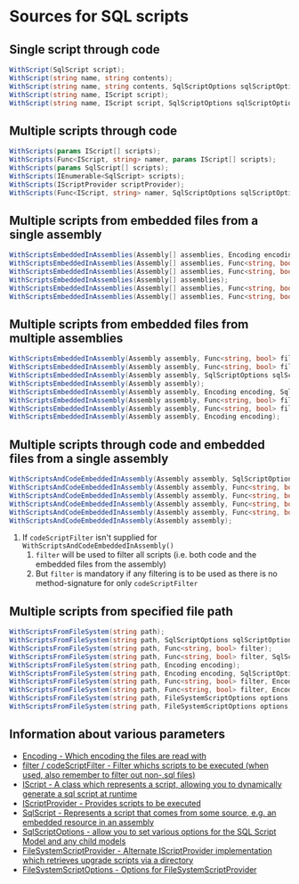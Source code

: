 # Sources for SQL scripts

## Single script through code

```csharp
WithScript(SqlScript script);
WithScript(string name, string contents);
WithScript(string name, string contents, SqlScriptOptions sqlScriptOptions);
WithScript(string name, IScript script);
WithScript(string name, IScript script, SqlScriptOptions sqlScriptOptions);
```

## Multiple scripts through code

```csharp
WithScripts(params IScript[] scripts);
WithScripts(Func<IScript, string> namer, params IScript[] scripts);
WithScripts(params SqlScript[] scripts);
WithScripts(IEnumerable<SqlScript> scripts);
WithScripts(IScriptProvider scriptProvider);
WithScripts(Func<IScript, string> namer, SqlScriptOptions sqlScriptOptions, params IScript[] scripts);
```

## Multiple scripts from embedded files from a single assembly

```csharp
WithScriptsEmbeddedInAssemblies(Assembly[] assemblies, Encoding encoding);
WithScriptsEmbeddedInAssemblies(Assembly[] assemblies, Func<string, bool> filter, SqlScriptOptions sqlScriptOptions);
WithScriptsEmbeddedInAssemblies(Assembly[] assemblies, Func<string, bool> filter);
WithScriptsEmbeddedInAssemblies(Assembly[] assemblies);
WithScriptsEmbeddedInAssemblies(Assembly[] assemblies, Func<string, bool> filter, Encoding encoding, SqlScriptOptions sqlScriptOptions);
WithScriptsEmbeddedInAssemblies(Assembly[] assemblies, Func<string, bool> filter, Encoding encoding);
```

## Multiple scripts from embedded files from multiple assemblies

```csharp
WithScriptsEmbeddedInAssembly(Assembly assembly, Func<string, bool> filter);
WithScriptsEmbeddedInAssembly(Assembly assembly, Func<string, bool> filter, Encoding encoding, SqlScriptOptions sqlScriptOptions);
WithScriptsEmbeddedInAssembly(Assembly assembly, SqlScriptOptions sqlScriptOptions);
WithScriptsEmbeddedInAssembly(Assembly assembly);
WithScriptsEmbeddedInAssembly(Assembly assembly, Encoding encoding, SqlScriptOptions sqlScriptOptions);
WithScriptsEmbeddedInAssembly(Assembly assembly, Func<string, bool> filter, Encoding encoding);
WithScriptsEmbeddedInAssembly(Assembly assembly, Func<string, bool> filter, SqlScriptOptions sqlScriptOptions);
WithScriptsEmbeddedInAssembly(Assembly assembly, Encoding encoding);
```

## Multiple scripts through code and embedded files from a single assembly

```csharp
WithScriptsAndCodeEmbeddedInAssembly(Assembly assembly, SqlScriptOptions sqlScriptOptions);
WithScriptsAndCodeEmbeddedInAssembly(Assembly assembly, Func<string, bool> filter, SqlScriptOptions sqlScriptOptions);
WithScriptsAndCodeEmbeddedInAssembly(Assembly assembly, Func<string, bool> filter, Func<string, bool> codeScriptFilter, SqlScriptOptions sqlScriptOptions);
WithScriptsAndCodeEmbeddedInAssembly(Assembly assembly, Func<string, bool> filter, Func<string, bool> codeScriptFilter);
WithScriptsAndCodeEmbeddedInAssembly(Assembly assembly, Func<string, bool> filter);
WithScriptsAndCodeEmbeddedInAssembly(Assembly assembly);
```

1. If `codeScriptFilter` isn't supplied for `WithScriptsAndCodeEmbeddedInAssembly()`
    1. `filter` will be used to filter all scripts (i.e. both code and the embedded files from the assembly)
    2. But `filter` is mandatory if any filtering is to be used as there is no method-signature for only `codeScriptFilter`

## Multiple scripts from specified file path

```csharp
WithScriptsFromFileSystem(string path);
WithScriptsFromFileSystem(string path, SqlScriptOptions sqlScriptOptions);
WithScriptsFromFileSystem(string path, Func<string, bool> filter);
WithScriptsFromFileSystem(string path, Func<string, bool> filter, SqlScriptOptions sqlScriptOptions);
WithScriptsFromFileSystem(string path, Encoding encoding);
WithScriptsFromFileSystem(string path, Encoding encoding, SqlScriptOptions sqlScriptOptions);
WithScriptsFromFileSystem(string path, Func<string, bool> filter, Encoding encoding);
WithScriptsFromFileSystem(string path, Func<string, bool> filter, Encoding encoding, SqlScriptOptions sqlScriptOptions);
WithScriptsFromFileSystem(string path, FileSystemScriptOptions options);
WithScriptsFromFileSystem(string path, FileSystemScriptOptions options, SqlScriptOptions sqlScriptOptions);
```

## Information about various parameters

- [Encoding - Which encoding the files are read with](https://github.com/DbUp/DbUp/blob/master/src/dbup-core/DbUpDefaults.cs)
- [filter / codeScriptFilter - Filter whichs scripts to be executed (when used, also remember to filter out non-.sql files)](https://github.com/DbUp/DbUp/blob/master/src/dbup-core/Builder/StandardExtensions.cs)
- [IScript - A class which represents a script, allowing you to dynamically generate a sql script at runtime](https://github.com/DbUp/DbUp/blob/master/src/dbup-core/Engine/IScript.cs)
- [IScriptProvider - Provides scripts to be executed](https://github.com/DbUp/DbUp/blob/master/src/dbup-core/Engine/IScriptProvider.cs)
- [SqlScript - Represents a script that comes from some source, e.g. an embedded resource in an assembly](https://github.com/DbUp/DbUp/blob/master/src/dbup-core/Engine/SqlScript.cs)
- [SqlScriptOptions - allow you to set various options for the SQL Script Model and any child models](https://github.com/DbUp/DbUp/blob/master/src/dbup-core/Engine/SqlScriptOptions.cs)
- [FileSystemScriptProvider - Alternate IScriptProvider implementation which retrieves upgrade scripts via a directory](https://github.com/DbUp/DbUp/blob/master/src/dbup-core/ScriptProviders/FileSystemScriptProvider.cs)
- [FileSystemScriptOptions - Options for FileSystemScriptProvider](https://github.com/DbUp/DbUp/blob/master/src/dbup-core/ScriptProviders/FileSystemScriptOptions.cs)
